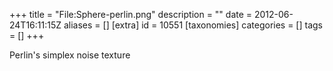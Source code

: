 +++
title = "File:Sphere-perlin.png"
description = ""
date = 2012-06-24T16:11:15Z
aliases = []
[extra]
id = 10551
[taxonomies]
categories = []
tags = []
+++

Perlin's simplex noise texture
